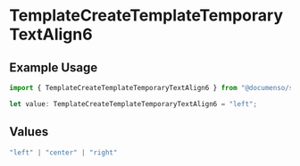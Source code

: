 # TemplateCreateTemplateTemporaryTextAlign6

## Example Usage

```typescript
import { TemplateCreateTemplateTemporaryTextAlign6 } from "@documenso/sdk-typescript/models/operations";

let value: TemplateCreateTemplateTemporaryTextAlign6 = "left";
```

## Values

```typescript
"left" | "center" | "right"
```